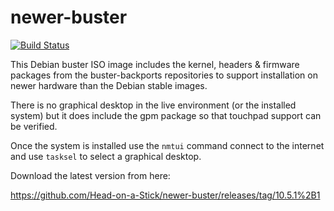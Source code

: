 # newer-buster

[![Build Status](https://travis-ci.com/Head-on-a-Stick/newer-buster.svg?branch=master)](https://travis-ci.com/Head-on-a-Stick/newer-buster)

This Debian buster ISO image includes the kernel, headers & firmware packages from the buster-backports repositories to support installation on newer hardware than the Debian stable images.

There is no graphical desktop in the live environment (or the installed system) but it does include the gpm package so that touchpad support can be verified.

Once the system is installed use the `nmtui` command connect to the internet and use `tasksel` to select a graphical desktop.

Download the latest version from here:

https://github.com/Head-on-a-Stick/newer-buster/releases/tag/10.5.1%2B1
